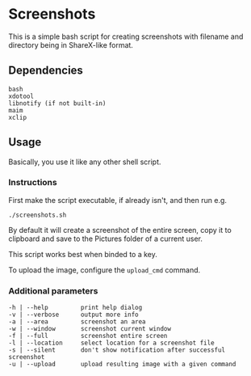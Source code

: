 # Screenshots

This is a simple bash script for creating screenshots with filename and directory being in ShareX-like format.

## Dependencies

```
bash
xdotool
libnotify (if not built-in)
maim
xclip
```

## Usage

Basically, you use it like any other shell script.

### Instructions

First make the script executable, if already isn't, and then run e.g.

```
./screenshots.sh
```

By default it will create a screenshot of the entire screen, copy it to clipboard and save to the Pictures folder of a current user.

This script works best when binded to a key.

To upload the image, configure the `upload_cmd` command.

### Additional parameters

```
-h | --help         print help dialog
-v | --verbose      output more info
-a | --area         screenshot an area
-w | --window       screenshot current window
-f | --full         screenshot entire screen
-l | --location     select location for a screenshot file
-s | --silent       don't show notification after successful screenshot
-u | --upload       upload resulting image with a given command
```
